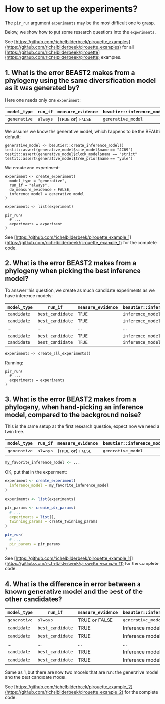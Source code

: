 # How to set up the experiments?

The `pir_run` argument `experiments` may be the most difficult
one to grasp. 

Below, we show how to put some research questions into the `experiments`.

See [https://github.com/richelbilderbeek/pirouette_examples](https://github.com/richelbilderbeek/pirouette_examples)
for all [https://github.com/richelbilderbeek/pirouette](https://github.com/richelbilderbeek/pirouette)
examples.

## 1. What is the error BEAST2 makes from a phylogeny using the same diversification model as it was generated by?

Here one needs only one `experiment`:

`model_type`|`run_if`        |`measure_evidence` |`beautier::inference_model`
------------|----------------|-------------------|---------------------------
`generative`|`always`        |(`TRUE` or) `FALSE`|`generative_model`

We assume we know the generative model, which
happens to be the BEAUti default:

```{r}
generative_model <- beautier::create_inference_model()
testit::assert(generative_model$site_model$name == "JC69")
testit::assert(generative_model$clock_model$name == "strict")
testit::assert(generative_model$tree_prior$name == "yule")
```

We create one experiment:

```
experiment <- create_experiment(
  model_type = "generative",
  run_if = "always",
  do_measure_evidence = FALSE,
  inference_model = generative_model
)

experiments <- list(experiment)

pir_run(
  # ...
  experiments = experiment
)
```

See [https://github.com/richelbilderbeek/pirouette_example_1](https://github.com/richelbilderbeek/pirouette_example_1)
for the complete code.

## 2. What is the error BEAST2 makes from a phylogeny when picking the best inference model?

To answer this question, we create as much candidate experiments as we
have inference models:

`model_type`|`run_if`        |`measure_evidence`|`beautier::inference_model`
------------|----------------|------------------|---------------------------
`candidate` |`best_candidate`|`TRUE`            |`inference_model_1`
`candidate` |`best_candidate`|`TRUE`            |`inference_model_2`
...         | ...            | ...              | ...
`candidate` |`best_candidate`|`TRUE`            |`inference_model_39`
`candidate` |`best_candidate`|`TRUE`            |`inference_model_40`

```
experiments <- create_all_experiments()
```

Running:

```
pir_run(
  # ...
  experiments = experiments
)
```

## 3. What is the error BEAST2 makes from a phylogeny, when hand-picking an inference model, compared to the background noise?

This is the same setup as the first research question, expect now we need
a twin tree.

`model_type`|`run_if`        |`measure_evidence` |`beautier::inference_model`
------------|----------------|-------------------|-----------------------------
`generative`|`always`        |(`TRUE` or) `FALSE`|`generative_model`

```r
my_favorite_inference_model <- ...
```

OK, put that in the experiment:

```r
experiment <- create_experiment(
  inference_model = my_favorite_inference_model
)

experiments <- list(experiments)
```

```r
pir_params <- create_pir_params(
  # ...
  experiments = list(),
  twinning_params = create_twinning_params
)
```

```r
pir_run(
  # ...
  pir_params = pir_params
)
```

See [https://github.com/richelbilderbeek/pirouette_example_11](https://github.com/richelbilderbeek/pirouette_example_11)
for the complete code.

## 4. What is the difference in error between a known generative model and the best of the other candidates?

`model_type`|`run_if`        |`measure_evidence`|`beautier::inference_model`
------------|----------------|------------------|---------------------------
`generative`|`always`        |TRUE or FALSE     |`generative_model`
`candidate` |`best_candidate`|TRUE              |Inference model 1
`candidate` |`best_candidate`|TRUE              |Inference model 2
...         | ...            | ...              | ...
`candidate` |`best_candidate`|TRUE              |Inference model 38
`candidate` |`best_candidate`|TRUE              |Inference model 39

Same as 1, but there are now two models that are run: the generative model
and the best candidate model.

See [https://github.com/richelbilderbeek/pirouette_example_2](https://github.com/richelbilderbeek/pirouette_example_2)
for the complete code.
